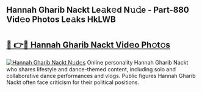 ## Hannah Gharib Nackt Le𝚊k𝚎d N𝚞𝚍e - Part-880 Vid𝚎o Photos Le𝚊ks HkLWB

# <h2><a href="http://fb3g59p.evod.top/?m=Hannah+Gharib+Nackt">🔗 👉🔴 Hannah Gharib Nackt Vid𝚎o Ph𝚘t𝚘s</a></h2>

[![Hannah Gharib Nackt N𝚞d𝚎s](https://i.imgur.com/8V9OHl7.gif)](http://fb3g59p.evod.top/?m=Hannah+Gharib+Nackt)
Online personality Hannah Gharib Nackt who shares lifestyle and dance-themed content, including solo and collaborative dance performances and vlogs. Public figures Hannah Gharib Nackt often face criticism for their political positions. 
